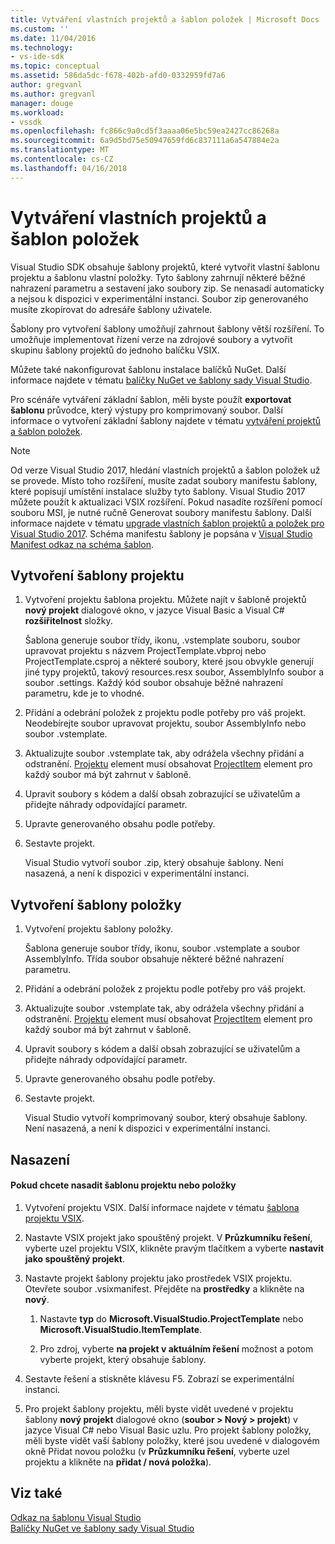 ```yaml
---
title: Vytváření vlastních projektů a šablon položek | Microsoft Docs
ms.custom: ''
ms.date: 11/04/2016
ms.technology:
- vs-ide-sdk
ms.topic: conceptual
ms.assetid: 586da5dc-f678-402b-afd0-0332959fd7a6
author: gregvanl
ms.author: gregvanl
manager: douge
ms.workload:
- vssdk
ms.openlocfilehash: fc866c9a0cd5f3aaaa06e5bc59ea2427cc86268a
ms.sourcegitcommit: 6a9d5bd75e50947659fd6c837111a6a547884e2a
ms.translationtype: MT
ms.contentlocale: cs-CZ
ms.lasthandoff: 04/16/2018
---
```

# <a name="creating-custom-project-and-item-templates"></a>Vytváření vlastních projektů a šablon položek

Visual Studio SDK obsahuje šablony projektů, které vytvořit vlastní šablonu projektu a šablonu vlastní položky. Tyto šablony zahrnují některé běžné nahrazení parametru a sestavení jako soubory zip. Se nenasadí automaticky a nejsou k dispozici v experimentální instanci. Soubor zip generovaného musíte zkopírovat do adresáře šablony uživatele.
  
Šablony pro vytvoření šablony umožňují zahrnout šablony větší rozšíření. To umožňuje implementovat řízení verze na zdrojové soubory a vytvořit skupinu šablony projektů do jednoho balíčku VSIX.  
  
Můžete také nakonfigurovat šablonu instalace balíčků NuGet. Další informace najdete v tématu [balíčky NuGet ve šablony sady Visual Studio](/nuget/visual-studio-extensibility/visual-studio-templates).

Pro scénáře vytváření základní šablon, měli byste použít **exportovat šablonu** průvodce, který výstupy pro komprimovaný soubor. Další informace o vytvoření základní šablony najdete v tématu [vytváření projektů a šablon položek](../ide/creating-project-and-item-templates.md).  

> [!NOTE]
> Od verze Visual Studio 2017, hledání vlastních projektů a šablon položek už se provede. Místo toho rozšíření, musíte zadat soubory manifestu šablony, které popisují umístění instalace služby tyto šablony. Visual Studio 2017 můžete použít k aktualizaci VSIX rozšíření. Pokud nasadíte rozšíření pomocí souboru MSI, je nutné ručně Generovat soubory manifestu šablony. Další informace najdete v tématu [upgrade vlastních šablon projektů a položek pro Visual Studio 2017](../extensibility/upgrading-custom-project-and-item-templates-for-visual-studio-2017.md). Schéma manifestu šablony je popsána v [Visual Studio Manifest odkaz na schéma šablon](../extensibility/visual-studio-template-manifest-schema-reference.md).

## <a name="creating-a-project-template"></a>Vytvoření šablony projektu  
  
1.  Vytvoření projektu šablona projektu. Můžete najít v šabloně projektů **nový projekt** dialogové okno, v jazyce Visual Basic a Visual C# **rozšiřitelnost** složky.  
  
     Šablona generuje soubor třídy, ikonu, .vstemplate souboru, soubor upravovat projektu s názvem ProjectTemplate.vbproj nebo ProjectTemplate.csproj a některé soubory, které jsou obvykle generují jiné typy projektů, takový resources.resx soubor, AssemblyInfo soubor a soubor .settings. Každý kód soubor obsahuje běžné nahrazení parametru, kde je to vhodné.  
  
2.  Přidání a odebrání položek z projektu podle potřeby pro váš projekt. Neodebírejte soubor upravovat projektu, soubor AssemblyInfo nebo soubor .vstemplate.  
  
3.  Aktualizujte soubor .vstemplate tak, aby odrážela všechny přidání a odstranění. [Projektu](../extensibility/project-element-visual-studio-templates.md) element musí obsahovat [ProjectItem](../extensibility/projectitem-element-visual-studio-item-templates.md) element pro každý soubor má být zahrnut v šabloně.  
  
4.  Upravit soubory s kódem a další obsah zobrazující se uživatelům a přidejte náhrady odpovídající parametr.  
  
5.  Upravte generovaného obsahu podle potřeby.  
  
6.  Sestavte projekt.  
  
     Visual Studio vytvoří soubor .zip, který obsahuje šablony. Není nasazená, a není k dispozici v experimentální instanci.  
  
## <a name="creating-an-item-template"></a>Vytvoření šablony položky  
  
1.  Vytvoření projektu šablony položky.  
  
     Šablona generuje soubor třídy, ikonu, soubor .vstemplate a soubor AssemblyInfo. Třída soubor obsahuje některé běžné nahrazení parametru.  
  
2.  Přidání a odebrání položek z projektu podle potřeby pro váš projekt.  
  
3.  Aktualizujte soubor .vstemplate tak, aby odrážela všechny přidání a odstranění. [Projektu](../extensibility/project-element-visual-studio-templates.md) element musí obsahovat [ProjectItem](../extensibility/projectitem-element-visual-studio-item-templates.md) element pro každý soubor má být zahrnut v šabloně.  
  
4.  Upravit soubory s kódem a další obsah zobrazující se uživatelům a přidejte náhrady odpovídající parametr.  
  
5.  Upravte generovaného obsahu podle potřeby.  
  
6.  Sestavte projekt.  
  
     Visual Studio vytvoří komprimovaný soubor, který obsahuje šablony. Není nasazená, a není k dispozici v experimentální instanci.  
  
## <a name="deployment"></a>Nasazení  
  
#### <a name="to-deploy-the-project-or-item-template"></a>Pokud chcete nasadit šablonu projektu nebo položky  
  
1.  Vytvoření projektu VSIX. Další informace najdete v tématu [šablona projektu VSIX](../extensibility/vsix-project-template.md).  
  
2.  Nastavte VSIX projekt jako spouštěný projekt. V **Průzkumníku řešení**, vyberte uzel projektu VSIX, klikněte pravým tlačítkem a vyberte **nastavit jako spouštěný projekt**.  
  
3.  Nastavte projekt šablony projektu jako prostředek VSIX projektu. Otevřete soubor .vsixmanifest. Přejděte na **prostředky** a klikněte na **nový**.  
  
    1.  Nastavte **typ** do **Microsoft.VisualStudio.ProjectTemplate** nebo **Microsoft.VisualStudio.ItemTemplate**.  
  
    2.  Pro zdroj, vyberte **na projekt v aktuálním řešení** možnost a potom vyberte projekt, který obsahuje šablony.  
  
4.  Sestavte řešení a stiskněte klávesu F5. Zobrazí se experimentální instanci.  
  
5.  Pro projekt šablony projektu, měli byste vidět uvedené v projektu šablony **nový projekt** dialogové okno (**soubor > Nový > projekt**) v jazyce Visual C# nebo Visual Basic uzlu. Pro projekt šablony položky, měli byste vidět vaší šablony položky, které jsou uvedené v dialogovém okně Přidat novou položku (v **Průzkumníku řešení**, vyberte uzel projektu a klikněte na **přidat / nová položka**).  
  
## <a name="see-also"></a>Viz také

[Odkaz na šablonu Visual Studio](../ide/visual-studio-template-reference.md)  
[Balíčky NuGet ve šablony sady Visual Studio](/nuget/visual-studio-extensibility/visual-studio-templates)